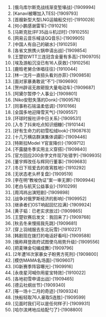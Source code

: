
1. [俄乌库尔斯克战线渐变堑壕战]-[1909994]
1. [Kanavi被曝加入TES]-[1909793]
1. [首艘新型大型LNG运输船交付]-[1910028]
1. [何小鹏感谢雷军]-[1910216]
1. [马斯克批评F35战斗机过时]-[1910255]
1. [网易云音乐喊话QQ音乐]-[1909905]
1. [中国人有自己的碳水]-[1910259]
1. [各省文旅携火锅申请出战]-[1909854]
1. [王楚钦WTT三连冠含金量有多高]-[1909705]
1. [埃及游船沉没已有16人获救]-[1910256]
1. [鹿晗老舅合体唱往往]-[1910044]
1. [林一沈月一直扭头看刘亦菲]-[1909858]
1. [面对家暴勇敢说“不”]-[1909690]
1. [贺州辟谣无故砸毁大量电动车]-[1909687]
1. [阿黛尔暂停个人事业]-[1909801]
1. [Niko安慰失落的Donk]-[1909576]
1. [同事称石铭温柔低调]-[1910166]
1. [全国多地迎降雪天气]-[1909557]
1. [环球时报社评中日关系]-[1909531]
1. [入冬了抖来吃点知识细糠]-[1910144]
1. [好有生命力的初雪松绒look]-[1908763]
1. [十几万横店群演集体调薪]-[1909446]
1. [特斯拉Model Y官宣降价]-[1909712]
1. [不露腿冬季实用主义穿搭]-[1909840]
1. [官方回应200余字文件现7处错字]-[1909935]
1. [董宇辉改任与辉同行董事]-[1909683]
1. [冬日下班爱去的夜宵胜地]-[1910292]
1. [无状态老头杯复盘]-[1909519]
1. [李在明“教唆伪证”案一审无罪]-[1909944]
1. [老白与航天公益事业]-[1910299]
1. [周鸿祎出演短剧]-[1909898]
1. [战争对俄罗斯经济的影响]-[1909952]
1. [继承者们OST响起回忆拉满]-[1909924]
1. [黄子韬：已老实求放过]-[1909865]
1. [王楚钦赛后发文：我回来了]-[1909768]
1. [秋去冬来慢摇我先跳]-[1909681]
1. [穿上羽绒服去东北玩雪]-[1910227]
1. [韩剧现在拨打的电话好看吗]-[1909588]
1. [俄称拜登政府试图使乌局势升级]-[1909556]
1. [把麦琳金句编成舞]-[1909796]
1. [2年遭16次家暴女子盼男方死刑]-[1909800]
1. [模仿MAMA名场面]-[1909607]
1. [IG新赛季阵容曝光]-[1909916]
1. [永夜星河喊你用星宝特效]-[1910022]
1. [各地初雪申请出战]-[1909465]
1. [德云社纲丝节]-[1909340]
1. [等一场十二月的奇迹]-[1909324]
1. [快船轻取76人豪取5连胜]-[1909599]
1. [见面时我们可以是任何样子]-[1909931]
1. [哈尔滨烤地瓜给配勺了]-[1908800]